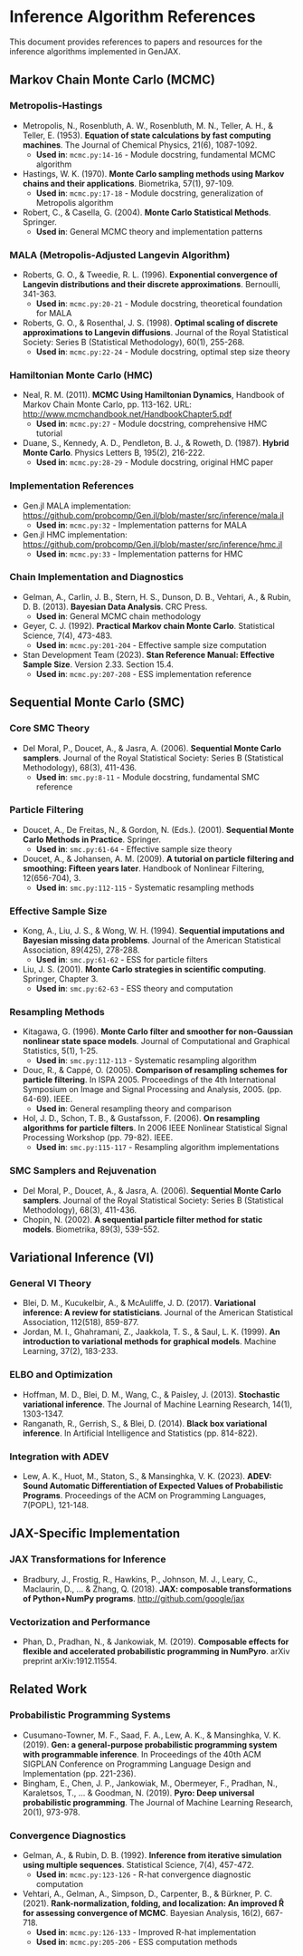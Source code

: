 # Inference Algorithm References

This document provides references to papers and resources for the inference algorithms implemented in GenJAX.

## Markov Chain Monte Carlo (MCMC)

### Metropolis-Hastings
- Metropolis, N., Rosenbluth, A. W., Rosenbluth, M. N., Teller, A. H., & Teller, E. (1953). **Equation of state calculations by fast computing machines**. The Journal of Chemical Physics, 21(6), 1087-1092.
  - **Used in**: `mcmc.py:14-16` - Module docstring, fundamental MCMC algorithm
- Hastings, W. K. (1970). **Monte Carlo sampling methods using Markov chains and their applications**. Biometrika, 57(1), 97-109.
  - **Used in**: `mcmc.py:17-18` - Module docstring, generalization of Metropolis algorithm
- Robert, C., & Casella, G. (2004). **Monte Carlo Statistical Methods**. Springer.
  - **Used in**: General MCMC theory and implementation patterns

### MALA (Metropolis-Adjusted Langevin Algorithm)
- Roberts, G. O., & Tweedie, R. L. (1996). **Exponential convergence of Langevin distributions and their discrete approximations**. Bernoulli, 341-363.
  - **Used in**: `mcmc.py:20-21` - Module docstring, theoretical foundation for MALA
- Roberts, G. O., & Rosenthal, J. S. (1998). **Optimal scaling of discrete approximations to Langevin diffusions**. Journal of the Royal Statistical Society: Series B (Statistical Methodology), 60(1), 255-268.
  - **Used in**: `mcmc.py:22-24` - Module docstring, optimal step size theory

### Hamiltonian Monte Carlo (HMC)
- Neal, R. M. (2011). **MCMC Using Hamiltonian Dynamics**, Handbook of Markov Chain Monte Carlo, pp. 113-162. URL: http://www.mcmchandbook.net/HandbookChapter5.pdf
  - **Used in**: `mcmc.py:27` - Module docstring, comprehensive HMC tutorial
- Duane, S., Kennedy, A. D., Pendleton, B. J., & Roweth, D. (1987). **Hybrid Monte Carlo**. Physics Letters B, 195(2), 216-222.
  - **Used in**: `mcmc.py:28-29` - Module docstring, original HMC paper

### Implementation References
- Gen.jl MALA implementation: https://github.com/probcomp/Gen.jl/blob/master/src/inference/mala.jl
  - **Used in**: `mcmc.py:32` - Implementation patterns for MALA
- Gen.jl HMC implementation: https://github.com/probcomp/Gen.jl/blob/master/src/inference/hmc.jl
  - **Used in**: `mcmc.py:33` - Implementation patterns for HMC

### Chain Implementation and Diagnostics
- Gelman, A., Carlin, J. B., Stern, H. S., Dunson, D. B., Vehtari, A., & Rubin, D. B. (2013). **Bayesian Data Analysis**. CRC Press.
  - **Used in**: General MCMC chain methodology
- Geyer, C. J. (1992). **Practical Markov chain Monte Carlo**. Statistical Science, 7(4), 473-483.
  - **Used in**: `mcmc.py:201-204` - Effective sample size computation
- Stan Development Team (2023). **Stan Reference Manual: Effective Sample Size**. Version 2.33. Section 15.4.
  - **Used in**: `mcmc.py:207-208` - ESS implementation reference

## Sequential Monte Carlo (SMC)

### Core SMC Theory
- Del Moral, P., Doucet, A., & Jasra, A. (2006). **Sequential Monte Carlo samplers**. Journal of the Royal Statistical Society: Series B (Statistical Methodology), 68(3), 411-436.
  - **Used in**: `smc.py:8-11` - Module docstring, fundamental SMC reference

### Particle Filtering
- Doucet, A., De Freitas, N., & Gordon, N. (Eds.). (2001). **Sequential Monte Carlo Methods in Practice**. Springer.
  - **Used in**: `smc.py:61-64` - Effective sample size theory
- Doucet, A., & Johansen, A. M. (2009). **A tutorial on particle filtering and smoothing: Fifteen years later**. Handbook of Nonlinear Filtering, 12(656-704), 3.
  - **Used in**: `smc.py:112-115` - Systematic resampling methods

### Effective Sample Size
- Kong, A., Liu, J. S., & Wong, W. H. (1994). **Sequential imputations and Bayesian missing data problems**. Journal of the American Statistical Association, 89(425), 278-288.
  - **Used in**: `smc.py:61-62` - ESS for particle filters
- Liu, J. S. (2001). **Monte Carlo strategies in scientific computing**. Springer, Chapter 3.
  - **Used in**: `smc.py:62-63` - ESS theory and computation

### Resampling Methods
- Kitagawa, G. (1996). **Monte Carlo filter and smoother for non-Gaussian nonlinear state space models**. Journal of Computational and Graphical Statistics, 5(1), 1-25.
  - **Used in**: `smc.py:112-113` - Systematic resampling algorithm
- Douc, R., & Cappé, O. (2005). **Comparison of resampling schemes for particle filtering**. In ISPA 2005. Proceedings of the 4th International Symposium on Image and Signal Processing and Analysis, 2005. (pp. 64-69). IEEE.
  - **Used in**: General resampling theory and comparison
- Hol, J. D., Schon, T. B., & Gustafsson, F. (2006). **On resampling algorithms for particle filters**. In 2006 IEEE Nonlinear Statistical Signal Processing Workshop (pp. 79-82). IEEE.
  - **Used in**: `smc.py:115-117` - Resampling algorithm implementations

### SMC Samplers and Rejuvenation
- Del Moral, P., Doucet, A., & Jasra, A. (2006). **Sequential Monte Carlo samplers**. Journal of the Royal Statistical Society: Series B (Statistical Methodology), 68(3), 411-436.
- Chopin, N. (2002). **A sequential particle filter method for static models**. Biometrika, 89(3), 539-552.

## Variational Inference (VI)

### General VI Theory
- Blei, D. M., Kucukelbir, A., & McAuliffe, J. D. (2017). **Variational inference: A review for statisticians**. Journal of the American Statistical Association, 112(518), 859-877.
- Jordan, M. I., Ghahramani, Z., Jaakkola, T. S., & Saul, L. K. (1999). **An introduction to variational methods for graphical models**. Machine Learning, 37(2), 183-233.

### ELBO and Optimization
- Hoffman, M. D., Blei, D. M., Wang, C., & Paisley, J. (2013). **Stochastic variational inference**. The Journal of Machine Learning Research, 14(1), 1303-1347.
- Ranganath, R., Gerrish, S., & Blei, D. (2014). **Black box variational inference**. In Artificial Intelligence and Statistics (pp. 814-822).

### Integration with ADEV
- Lew, A. K., Huot, M., Staton, S., & Mansinghka, V. K. (2023). **ADEV: Sound Automatic Differentiation of Expected Values of Probabilistic Programs**. Proceedings of the ACM on Programming Languages, 7(POPL), 121-148.

## JAX-Specific Implementation

### JAX Transformations for Inference
- Bradbury, J., Frostig, R., Hawkins, P., Johnson, M. J., Leary, C., Maclaurin, D., ... & Zhang, Q. (2018). **JAX: composable transformations of Python+NumPy programs**. http://github.com/google/jax

### Vectorization and Performance
- Phan, D., Pradhan, N., & Jankowiak, M. (2019). **Composable effects for flexible and accelerated probabilistic programming in NumPyro**. arXiv preprint arXiv:1912.11554.

## Related Work

### Probabilistic Programming Systems
- Cusumano-Towner, M. F., Saad, F. A., Lew, A. K., & Mansinghka, V. K. (2019). **Gen: a general-purpose probabilistic programming system with programmable inference**. In Proceedings of the 40th ACM SIGPLAN Conference on Programming Language Design and Implementation (pp. 221-236).
- Bingham, E., Chen, J. P., Jankowiak, M., Obermeyer, F., Pradhan, N., Karaletsos, T., ... & Goodman, N. (2019). **Pyro: Deep universal probabilistic programming**. The Journal of Machine Learning Research, 20(1), 973-978.

### Convergence Diagnostics
- Gelman, A., & Rubin, D. B. (1992). **Inference from iterative simulation using multiple sequences**. Statistical Science, 7(4), 457-472.
  - **Used in**: `mcmc.py:123-126` - R-hat convergence diagnostic computation
- Vehtari, A., Gelman, A., Simpson, D., Carpenter, B., & Bürkner, P. C. (2021). **Rank-normalization, folding, and localization: An improved R̂ for assessing convergence of MCMC**. Bayesian Analysis, 16(2), 667-718.
  - **Used in**: `mcmc.py:126-133` - Improved R-hat implementation
  - **Used in**: `mcmc.py:205-206` - ESS computation methods
